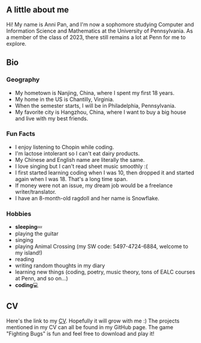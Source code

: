 ## A little about me

Hi! My name is Anni Pan, and I'm now a sophomore studying Computer and Information Science and Mathematics at the University of Pennsylvania. As a member of the class of 2023, there still remains a lot at Penn for me to explore. 

## Bio

### Geography
* My hometown is Nanjing, China, where I spent my first 18 years.
* My home in the US is Chantilly, Virginia.
* When the semester starts, I will be in Philadelphia, Pennsylvania.
* My favorite city is Hangzhou, China, where I want to buy a big house and live with my best friends.

### Fun Facts
* I enjoy listening to Chopin while coding.
* I'm lactose intolerant so I can't eat dairy products.
* My Chinese and English name are literally the same.
* I love singing but I can't read sheet music smoothly :(
* I first started learning coding when I was 10, then dropped it and started again when I was 18. That's a long time span. 
* If money were not an issue, my dream job would be a freelance writer/translator.
* I have an 8-month-old ragdoll and her name is Snowflake.

### Hobbies
* **sleeping**💤 
* playing the guitar
* singing
* playing Animal Crossing (my SW code: 5497-4724-6884, welcome to my island!)
* reading
* writing random thoughts in my diary
* learning new things (coding, poetry, music theory, tons of EALC courses at Penn, and so on...)
* **coding**💻

## CV
Here's the link to my [CV](https://drive.google.com/file/d/12zMkByxWa4W5LijwpIpqYFhyCImHagTT/view?usp=sharing). Hopefully it will grow with me :)
The projects mentioned in my CV can all be found in my GitHub page. The game "Fighting Bugs" is fun and feel free to download and play it!
